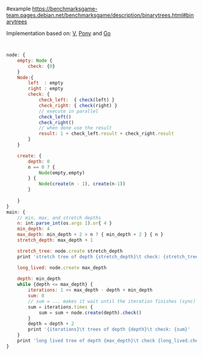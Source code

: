 #example
https://benchmarksgame-team.pages.debian.net/benchmarksgame/description/binarytrees.html#binarytrees

Implementation based on: [V](https://github.com/hanabi1224/Programming-Language-Benchmarks/blob/main/bench/algorithm/binarytrees/1.v), [Pony](https://github.com/hanabi1224/Programming-Language-Benchmarks/blob/main/bench/algorithm/binarytrees/1.pony) and [Go](https://github.com/hanabi1224/Programming-Language-Benchmarks/blob/main/bench/algorithm/binarytrees/1.go)

```javascript


node: {
    empty: Node {
        check: {0}
    }
    Node:{
        left  : empty
        right : empty 
        check: {
            check_left:  { check(left) } 
            check_right: { check(right) } 
            // execute in parallel 
            check_left()
            check_right()
            // when done use the result
            result: 1 + check_left.result + check_right.result
        }
    }

    create: {
        depth: 0
        n == 0 ? {
            Node(empty,empty)
        } {
            Node(create(n - 1), create(n-1))
        }
        
    }
}
main: {
    // min, max, and stretch depths
    n: int.parse_int(os.args 1).or{ 4 }
    min_depth: 4
    max_depth: min_depth + 2 > n ? { min_depth + 2 } { n }
    stretch_depth: max_depth + 1

    stretch_tree: node.create stretch_depth
    print 'stretch tree of depth {stretch_depth}\t check: {stretch_tree.check()}'

    long_lived: node.create max_depth
    
    depth: min_depth
    while {depth <= max_depth} {
        iterations: 1 << max_depth - depth + min_depth
        sum: 0
        // sum = ... makes it wait until the iteration finishes (sync) so `depth = depth + 2` runs
        sum = iterations.times {
            sum = sum + node.create(depth).check()
        }
        depth = depth + 2
        print '{iterations}\t trees of depth {depth}\t check: {sum}'
    }
    print 'long lived tree of depth {max_depth}\t check {long_lived.check()}'
}
```
